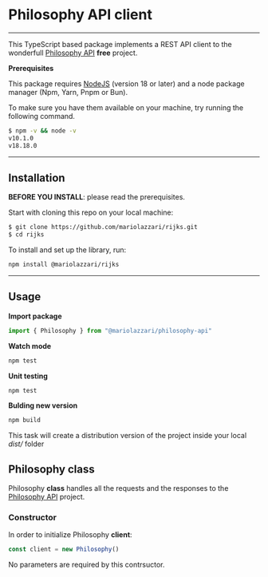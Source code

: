 # Philosophy API client
---

This TypeScript based package implements a REST API client to the wonderfull [Philosophy API](https://philosophyapi.pythonanywhere.com/) **free** project.

**Prerequisites**

This package requires [NodeJS](https://nodejs.org) (version 18 or later) and a node package manager (Npm, Yarn, Pnpm or Bun). 

To make sure you have them available on your machine, try running the following command.

```sh
$ npm -v && node -v
v10.1.0
v18.18.0
```
---

## Installation

**BEFORE YOU INSTALL**: please read the prerequisites.

Start with cloning this repo on your local machine:

```sh
$ git clone https://github.com/mariolazzari/rijks.git
$ cd rijks
```

To install and set up the library, run:

```sh
npm install @mariolazzari/rijks
```
___

## Usage

**Import package**
```js
import { Philosophy } from "@mariolazzari/philosophy-api"
```

**Watch mode**
```sh
npm test
```

**Unit testing**
```sh
npm test
```

**Bulding new version**
```sh
npm build
```

This task will create a distribution version of the project inside your local *dist/* folder

## Philosophy class

Philosophy **class** handles all the requests and the responses to the [Philosophy API](https://philosophyapi.pythonanywhere.com) project.

### Constructor

In order to initialize Philosophy **client**:

```js
const client = new Philosophy()
```

No parameters are required by this contrsuctor.